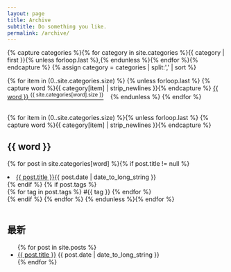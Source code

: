 ```yaml
---
layout: page
title: Archive
subtitle: Do something you like.
permalink: /archive/
---
```


<div class="home">
{% capture categories %}{% for category in site.categories %}{{ category | first }}{% unless forloop.last %},{% endunless %}{% endfor %}{% endcapture %}
{% assign category = categories | split:',' | sort %}


{% for item in (0..site.categories.size) %}
	{% unless forloop.last %}
    	{% capture word %}{{ category[item] | strip_newlines }}{% endcapture %}
		<a href="#{{ word }}">{{ word }}&nbsp;<sup>{{ site.categories[word].size }}</sup></a>&nbsp;&nbsp;&nbsp;
    {% endunless %}
{% endfor %}
<br/><br/>


{% for item in (0..site.categories.size) %}{% unless forloop.last %}
{% capture word %}{{ category[item] | strip_newlines }}{% endcapture %}
<h2 class="post-list" id="{{ word }}">{{ word }}</h2>

{% for post in site.categories[word] %}{% if post.title != null %}
<li><a class="post-link" href="{{ post.url | prepend: site.baseurl }}">{{ post.title }}</a><span class="post-date">{{ post.date | date_to_long_string }}</span></li>
{% endif %}
{% if post.tags %}
			<div class="post-tags">
				{% for tag in post.tags %}
				<span class="post-tag">#{{ tag }}</span>
				{% endfor %}
			</div>
			{% endif %}
			{% endfor %}
{% endunless %}{% endfor %}
<br/><br/>

## 最新

  <ul class="post-list">
    {% for post in site.posts %}
    <li>
        <div>
        <a class="post-link" href="{{ site.url }}{{ post.url}}">{{ post.title }}</a>
            <span class="post-date">{{ post.date | date_to_long_string }}</span>
        </div>
    </li>
    {% endfor %}
  </ul>

</div>